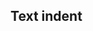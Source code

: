 
## Text indent


<!-- <values.textIndent> -->

<!-- </values.textIndent> -->

<!-- <variants.textIndent> -->

<!-- </variants.textIndent> -->
